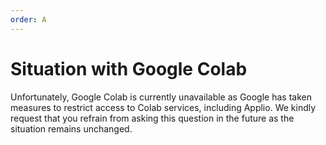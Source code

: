 ```yaml
---
order: A
---
```


# Situation with Google Colab

Unfortunately, Google Colab is currently unavailable as Google has taken measures to restrict access to Colab services, including Applio. We kindly request that you refrain from asking this question in the future as the situation remains unchanged.
